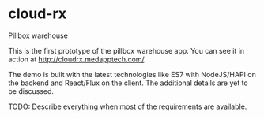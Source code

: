 # cloud-rx
Pillbox warehouse

This is the first prototype of the pillbox warehouse app. You can see it in
action at http://cloudrx.medapptech.com/.

The demo is built with the latest technologies like ES7 with NodeJS/HAPI on the
backend and React/Flux on the client. The additional details are yet to be
discussed.

TODO: Describe everything when most of the requirements are available.
